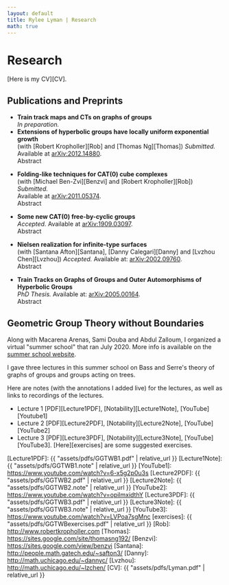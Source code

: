 ```yaml
---
layout: default
title: Rylee Lyman | Research
math: true
---
```

# Research

[Here is my CV][CV].

## Publications and Preprints

 - **Train track maps and CTs on graphs of groups**   
  *In preparation.*
 - **Extensions of hyperbolic groups have locally uniform exponential growth**  
 (with [Robert Kropholler][Rob] and [Thomas Ng][Thomas]) *Submitted.*   
 Available at [arXiv:2012.14880](https://arxiv.org/abs/2012.14880).  
 <a onclick="displayabs('extensions')">Abstract</a>
 <div id="extensions" style="display: none">
  <blockquote>
   We introduce a quantitative characterization of subgroup alternatives
   modeled on the Tits alternative
   in terms of group laws
   and investigate when this property is preserved under extensions.
   We develop a framework that lets us expand the classes of groups
   known to have locally uniform exponential growth to include
   extensions of either word hyperbolic or right-angled Artin groups
   by groups with locally uniform exponential growth.
   From this, we deduce that the automorphism group 
   of a torsion-free one-ended hyperbolic group has locally uniform exponential growth.
   Our methods also demonstrate that automorphism groups
   of torsion-free one-ended toral relatively hyperbolic groups
   and certain right-angled Artin groups satisfy our quantitative subgroup alternative.
   </blockquote>
 </div>


 - **Folding-like techniques for CAT(0) cube complexes**  
 (with [Michael Ben-Zvi][Benzvi] and [Robert Kropholler][Rob]) *Submitted.*   
 Available at [arXiv:2011.05374](https://arxiv.org/abs/2011.05374).   
 <a onclick="displayabs('folding')">Abstract</a>
 <div id="folding" style="display: none">
  <blockquote>
   In a seminal paper,
   Stallings introduced folding of morphisms of graphs. 
   One consequence of folding is the representation of finitely-generated subgroups 
   of a finite-rank free group as immersions of finite graphs. 
   Stallings's methods allow one to construct this representation algorithmically,
   giving effective, algorithmic answers and proofs to classical questions about subgroups of free groups. 
   Recently Dani–Levcovitz used Stallings-like methods to study subgroups of right-angled Coxeter groups,
   which act geometrically on CAT(0) cube complexes. 
   In this paper we extend their techniques to fundamental groups of non-positively curved cube complexes.
  </blockquote>
 </div>

 - **Some new CAT(0) free-by-cyclic groups**  
*Accepted.* Available at [arXiv:1909.03097](http://arXiv.org/abs/1909.03097).  
<a onclick="displayabs('newCAT0')">Abstract</a>
<div id="newCAT0" style="display: none">
  <blockquote>
    We show the existence
    of several new infinite families of polynomially-growing automorphisms of free groups
    whose mapping tori are CAT(0) free-by-cyclic groups.
    Such mapping tori are thick, and thus not relatively hyperbolic.
    These are the first families comprising infinitely many examples for each rank
    of the nonabelian free group;
    they contrast strongly with Gersten's example of a thick free-by-cyclic group
    which cannot be a subgroup of a CAT(0) group.
  </blockquote>
</div>

 - **Nielsen realization for infinite-type surfaces**  
(with [Santana Afton][Santana], [Danny Calegari][Danny] and [Lvzhou Chen][Lvzhou])
*Accepted.* Available at: [arXiv:2002.09760](http://arxiv.org/abs/20002.09760).  
<a onclick="displayabs('nielsenrealization')">Abstract</a>
<div id="nielsenrealization" style="display: none">
  <blockquote>
    Given a finite subgroup G of the mapping class group of a surface S,
    the Nielsen realization problem asks whether G can be realized as a 
    finite group of homeomorphisms of S.
    In 1983, Kerckhoff showed that for S a finite-type surface, any finite subgroup G
    may be realized as a group of isometries of some hyperbolic metric on S.
    We extend Kerckhoff's result to orientable, infinite-type surfaces.
    As applications, we classify torsion elements in the mapping class group of a plane minus a Cantor set,
    and also show that topological groups containing sequences of torsion elements limiting to the identity
    do not embed continuously into the mapping class group of S.
    Finally, we show that compact subgroups of the mapping class group of S are finite,
    and locally compact subgroups are discrete.
  </blockquote>
</div>

 - **Train Tracks on Graphs of Groups and Outer Automorphisms of Hyperbolic Groups**  
 *PhD Thesis.* Available at: [arXiv:2005.00164](http:///arxiv.org/abs/2005.00164).  
 <a onclick="displayabs('thesis')">Abstract</a>
 <div id="thesis" style="display: none">
    <blockquote>
      Stallings remarked that an outer automorphism of a free group
      may be thought of as a subdivision of a graph followed by a sequence of folds.
      In this thesis, we prove that automorphisms of fundamental groups of graphs of groups
      satisfying this condition may be represented by irrreducible train track maps
      in the sense of Bestvina–Handel (we allow collapsing invariant subgraphs).
      Of course, we construct relative train track maps as well.
      Along the way, we give a new exposition of the Bass–Serre theory of groups acting on trees,
      morphisms of graphs of groups, and foldings thereof.
      We produce normal forms for automorphisms of free products and extend an argument
      of Qing–Rafi to show that they are not quasi-geodesic.
      As an application, we answer affirmatively a question of Paulin:
      outer automorphisms of finitely generated word hyperbolic groups
      satisfy a dynamical trichotomy generalizing the Nielsen–Thurston
      "periodic, reducible or pseudo-Anosov."
      At the end of the thesis we collect some open problems we find interesting.
    </blockquote>
  </div>


## Geometric Group Theory without Boundaries

Along with Macarena Arenas, Sami Douba and Abdul Zalloum,
I organized a virtual "summer school" that ran July 2020.
More info is available on the [summer school website](https://sites.google.com/view/ggtwb/home?authuser=0).

I gave three lectures in this summer school on Bass and Serre's theory 
of graphs of groups and groups acting on trees.

Here are notes (with the annotations I added live)
for the lectures, as well as links to recordings of the lectures.
 - Lecture 1 [PDF][Lecture1PDF], [Notability][Lecture1Note], [YouTube][Youtube1]
 - Lecture 2 [PDF][Lecture2PDF], [Notability][Lecture2Note], [YouTube][YouTube2]
 - Lecture 3 [PDF][Lecture3PDF], [Notability][Lecture3Note], [YouTube][YouTube3].
[Here][exercises] are some suggested exercises.

[Lecture1PDF]: {{ "assets/pdfs/GGTWB1.pdf" | relative_url }}
[Lecture1Note]: {{ "assets/pdfs/GGTWB1.note" | relative_url }}
[YouTube1]:  https://www.youtube.com/watch?v=6-x5g2p0u3s
[Lecture2PDF]: {{ "assets/pdfs/GGTWB2.pdf" | relative_url }}
[Lecture2Note]: {{ "assets/pdfs/GGTWB2.note" | relative_url }}
[YouTube2]: https://www.youtube.com/watch?v=opilmxidthY
[Lecture3PDF]: {{ "assets/pdfs/GGTWB3.pdf" | relative_url }}
[Lecture3Note]: {{ "assets/pdfs/GGTWB3.note" | relative_url }}
[YouTube3]: https://www.youtube.com/watch?v=LVPoa7sgMnc
[exercises]: {{ "assets/pdfs/GGTWBexercises.pdf" | relative_url }}
[Rob]: http://www.robertkropholler.com
[Thomas]: https://sites.google.com/site/thomasng192/
[Benzvi]: https://sites.google.com/view/benzvi
[Santana]: http://people.math.gatech.edu/~safton3/
[Danny]: http://math.uchicago.edu/~dannyc/
[Lvzhou]: http://math.uchicago.edu/~lzchen/
[CV]: {{ "assets/pdfs/Lyman.pdf" | relative_url }}
